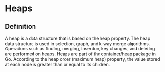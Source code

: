 # Heaps

## Definition
A heap is a data structure that is based on the heap property. The heap data structure is used in selection, graph, and k-way merge algorithms. Operations such as finding, merging, insertion, key changes, and deleting are performed on heaps. Heaps are part of the container/heap package in Go. According to the heap order (maximum heap) property, the value stored at each node is greater than or equal to its children.
